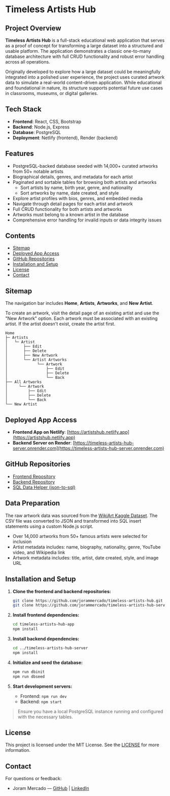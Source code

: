 # Timeless Artists Hub

## Project Overview

**Timeless Artists Hub** is a full-stack educational web application that serves as a proof of concept for transforming a large dataset into a structured and usable platform. The application demonstrates a classic one-to-many database architecture with full CRUD functionality and robust error handling across all operations.

Originally developed to explore how a large dataset could be meaningfully integrated into a polished user experience, the project uses curated artwork data to simulate a real-world content-driven application. While educational and foundational in nature, its structure supports potential future use cases in classrooms, museums, or digital galleries.

## Tech Stack

- **Frontend**: React, CSS, Bootstrap
- **Backend**: Node.js, Express
- **Database**: PostgreSQL
- **Deployment**: Netlify (frontend), Render (backend)

## Features

- PostgreSQL-backed database seeded with 14,000+ curated artworks from 50+ notable artists
- Biographical details, genres, and metadata for each artist
- Paginated and sortable tables for browsing both artists and artworks
  - Sort artists by name, birth year, genre, and nationality
  - Sort artworks by name, date created, and style
- Explore artist profiles with bios, genres, and embedded media
- Navigate through detail pages for each artist and artwork
- Full CRUD functionality for both artists and artworks
- Artworks must belong to a known artist in the database
- Comprehensive error handling for invalid inputs or data integrity issues

## Contents

- [Sitemap](#sitemap)
- [Deployed App Access](#deployed-app-access)
- [GitHub Repositories](#github-repositories)
- [Installation and Setup](#installation-and-setup)
- [License](#license)
- [Contact](#contact)

## Sitemap

The navigation bar includes **Home**, **Artists**, **Artworks**, and **New Artist**.

To create an artwork, visit the detail page of an existing artist and use the "New Artwork" option. Each artwork must be associated with an existing artist. If the artist doesn't exist, create the artist first.

```shell
Home
├─ Artists
│   └─ Artist
│       ├── Edit
│       ├── Delete
│       ├── New Artwork
│       └── Artist Artworks
│             └── Artwork
│                 ├── Edit
│                 ├── Delete
│                 └── Back
├── All Artworks
│     └── Artwork
│         ├── Edit
│         ├── Delete
│         └── Back
└── New Artist
```

## Deployed App Access

- **Frontend App on Netlify**: [https://artistshub.netlify.app](https://artistshub.netlify.app)
- **Backend Server on Render**: [https://timeless-artists-hub-server.onrender.com](https://timeless-artists-hub-server.onrender.com)

## GitHub Repositories

- [Frontend Repository](https://github.com/jorammercado/timeless-artists-hub)
- [Backend Repository](https://github.com/jorammercado/timeless-artists-hub-server)
- [SQL Data Helper (json-to-sql)](https://github.com/jorammercado/timeless-artists-hub-sql-seed)

## Data Preparation

The raw artwork data was sourced from the [WikiArt Kaggle Dataset](https://www.kaggle.com/datasets/antoinegruson/-wikiart-all-images-120k-link). The CSV file was converted to JSON and transformed into SQL insert statements using a custom Node.js script.

- Over 14,000 artworks from 50+ famous artists were selected for inclusion
- Artist metadata includes: name, biography, nationality, genre, YouTube video, and Wikipedia link
- Artwork metadata includes: title, artist, date created, style, and image URL

## Installation and Setup

1. **Clone the frontend and backend repositories:**

   ```bash
   git clone https://github.com/jorammercado/timeless-artists-hub.git
   git clone https://github.com/jorammercado/timeless-artists-hub-server.git
   ```

2. **Install frontend dependencies:**

   ```bash
   cd timeless-artists-hub-app
   npm install
   ```

3. **Install backend dependencies:**

   ```bash
   cd ../timeless-artists-hub-server
   npm install
   ```

4. **Initialize and seed the database:**

   ```bash
   npm run dbinit
   npm run dbseed
   ```

5. **Start development servers:**

   - Frontend: `npm run dev`
   - Backend: `npm start`

> Ensure you have a local PostgreSQL instance running and configured with the necessary tables.

## License

This project is licensed under the MIT License. See the [LICENSE](https://opensource.org/license/mit) for more information.

## Contact

For questions or feedback:

- Joram Mercado — [GitHub](https://github.com/jorammercado) | [LinkedIn](https://www.linkedin.com/in/jorammercado)

